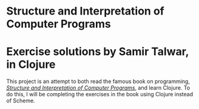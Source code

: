 Structure and Interpretation of Computer Programs
=================================================

Exercise solutions by Samir Talwar, in Clojure
==============================================

This project is an attempt to both read the famous book on programming, [*Structure and Interpretation of Computer Programs*][SICP], and learn Clojure. To do this, I will be completing the exercises in the book using Clojure instead of Scheme.

[SICP]: http://mitpress.mit.edu/sicp/
